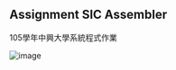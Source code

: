 ## Assignment SIC Assembler

105學年中興大學系統程式作業

![image](/Users/Willy/Documents/workspace/AssemblerHomeWork/screenshot.jpg)

